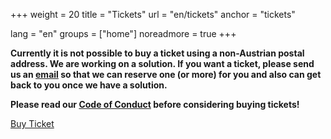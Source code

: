 +++
weight = 20
title = "Tickets"
url = "en/tickets"
anchor = "tickets"

lang = "en"
groups = ["home"]
noreadmore = true
+++

**Currently it is not possible to buy a ticket using a non-Austrian postal address. We are working on a solution. If you want a ticket, please send us an <a href="mailto:info@socrates-conference.at">email</a> so that we can reserve one (or more) for you and also can get back
to you once we have a solution.**

**Please read our <a href="/en/code-of-conduct/">Code of Conduct</a> before considering buying tickets!**


<a class="button button-primary" href="https://vhskurs.linz.gv.at/index.php?kathaupt=11&knr=17.86001&kursname=SoCraTes-Days">Buy Ticket</a>

<!--more-->